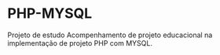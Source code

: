 # PHP-MYSQL
Projeto de estudo
Acompenhamento de projeto educacional na implementação de projeto PHP com MYSQL.
